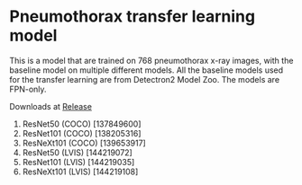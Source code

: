 # Pneumothorax transfer learning model 
This is a model that are trained on 768 pneumothorax x-ray images, with the baseline model on multiple different models.
All the baseline models used for the transfer learning are from Detectron2 Model Zoo.
The models are FPN-only.

Downloads at [Release](/releases)

1. ResNet50 (COCO) [137849600]
2. ResNet101 (COCO) [138205316]
3. ResNeXt101 (COCO) [139653917]
4. ResNet50 (LVIS) [144219072]
5. ResNet101 (LVIS) [144219035]
6. ResNeXt101 (LVIS) [144219108]
